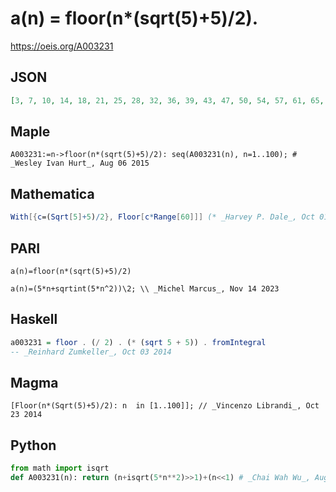 # a\(n\) \= floor\(n\*\(sqrt\(5\)\+5\)/2\)\.
https://oeis.org/A003231
## JSON
```JSON
[3, 7, 10, 14, 18, 21, 25, 28, 32, 36, 39, 43, 47, 50, 54, 57, 61, 65, 68, 72, 75, 79, 83, 86, 90, 94, 97, 101, 104, 108, 112, 115, 119, 123, 126, 130, 133, 137, 141, 144, 148, 151, 155, 159, 162, 166, 170, 173, 177, 180, 184, 188, 191, 195, 198, 202, 206, 209]
```
## Maple
```Maple
A003231:=n->floor(n*(sqrt(5)+5)/2): seq(A003231(n), n=1..100); # _Wesley Ivan Hurt_, Aug 06 2015
```
## Mathematica
```Mathematica
With[{c=(Sqrt[5]+5)/2}, Floor[c*Range[60]]] (* _Harvey P. Dale_, Oct 01 2012 *)
```
## PARI
```PARI
a(n)=floor(n*(sqrt(5)+5)/2)
```
```PARI
a(n)=(5*n+sqrtint(5*n^2))\2; \\ _Michel Marcus_, Nov 14 2023
```
## Haskell
```Haskell
a003231 = floor . (/ 2) . (* (sqrt 5 + 5)) . fromIntegral
-- _Reinhard Zumkeller_, Oct 03 2014
```
## Magma
```Magma
[Floor(n*(Sqrt(5)+5)/2): n  in [1..100]]; // _Vincenzo Librandi_, Oct 23 2014
```
## Python
```Python
from math import isqrt
def A003231(n): return (n+isqrt(5*n**2)>>1)+(n<<1) # _Chai Wah Wu_, Aug 25 2022
```
